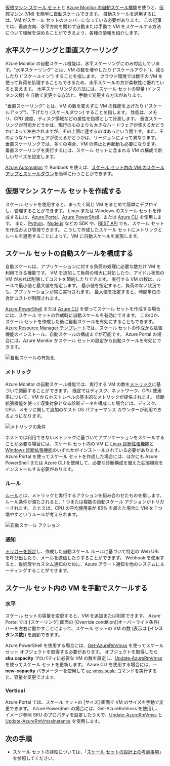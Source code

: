 [仮想マシン スケール セット](../articles/virtual-machine-scale-sets/virtual-machine-scale-sets-overview.md)と [Azure Monitor の自動スケール機能](../articles/monitoring-and-diagnostics/monitoring-overview-autoscale.md)を使うと、[仮想マシン (VM)](../articles/virtual-machines/windows/overview.md) を簡単に[自動スケール](../articles/monitoring-and-diagnostics/insights-autoscale-best-practices.md)できます。 自動スケールを適用するには、VM がスケール セットのメンバーになっている必要があります。 この記事では、垂直方向、水平方向を問わず自動または手動で VM をスケールする方法について理解を深めることができるよう、各種の情報を紹介します。

## <a name="horizontal-or-vertical-scaling"></a>水平スケーリングと垂直スケーリング

Azure Monitor の自動スケール機能は、水平スケーリングにのみ対応しています。"水平スケーリング" とは、VM の数を増やしたり ("スケールアウト")、減らしたり ("スケールイン") することを指します。 クラウド環境では数千の VM を使って負荷を処理することもできるため、水平スケールの方が柔軟性に優れていると言えます。 水平スケーリングの方法には、スケール セットの容量 (インスタンス数) を自動で変更する方法と、手動で変更する方法があります。 

"垂直スケーリング" とは、VM の数を変えずに VM の性能を上げたり ("スケールアップ")、下げたり (スケールダウン) することを指します。 性能は、メモリ、CPU 速度、ディスク領域などの属性を指標として計測します。 垂直スケーリングが可能かどうかは、現行のものよりも大きなハードウェアが使えるかどうかによって左右されますが、その上限に達するのはあっという間です。また、そのようなハードウェアが使えるかどうかは、リージョンによって異なります。 垂直スケーリングでは、多くの場合、VM の停止と再起動も必要になります。 垂直スケーリングを実行するには、スケール セットに含まれる VM の構成で新しいサイズを設定します。

[Azure Automation](../articles/automation/automation-intro.md) で Runbook を使えば、[スケール セット内の VM のスケールアップとスケールダウン](../articles/virtual-machine-scale-sets/virtual-machine-scale-sets-vertical-scale-reprovision.md)を簡単に行うことができます。

## <a name="create-a-virtual-machine-scale-set"></a>仮想マシン スケール セットを作成する

スケール セットを使用すると、まったく同じ VM をまとめて簡単にデプロイし、管理することができます。 Linux または Windows のスケール セットを作成するには、[Azure Portal](../articles/virtual-machine-scale-sets/virtual-machine-scale-sets-portal-create.md)、[Azure PowerShell](../articles/virtual-machines/windows/tutorial-create-vmss.md)、または [Azure CLI](../articles/virtual-machines/linux/tutorial-create-vmss.md) を使用します。 また、[Python](https://azure.microsoft.com/develop/python/)、[Node.js](/nodejs/azure) などの SDK や、[REST API](/rest/api/compute/virtualmachinescalesets) でも、スケール セットを作成および管理できます。 こうして作成したスケール セットにメトリックとルールを適用することによって、VM に自動スケールを実現します。

## <a name="configure-autoscale-for-a-scale-set"></a>スケール セットの自動スケールを構成する

自動スケールは、アプリケーションに対する負荷の処理に必要な数だけ VM を利用できる機能です。 VM を追加して負荷の増大に対処したり、アイドル状態の VM があれば削除してコストを節約したりできます。 実行する VM の数は、ルールで最小値と最大値を指定します。 最小値を指定すると、負荷のない状況でも、アプリケーションが常に実行されます。 最大値を指定すると、時間単位の合計コストが制限されます。

[Azure PowerShell](../articles/monitoring-and-diagnostics/insights-powershell-samples.md#create-and-manage-autoscale-settings) または [Azure CLI](https://docs.microsoft.com/cli/azure/monitor/autoscale-settings) を使ってスケール セットを作成する場合には、スケール セットの作成時に自動スケールを有効にできます。 このほか、スケール セットを作成した後に自動スケールを有効にすることもできます。 [Azure Resource Manager テンプレート](../articles/virtual-machine-scale-sets/virtual-machine-scale-sets-windows-autoscale.md)では、スケール セットの作成から拡張機能のインストール、自動スケールの構成までが可能です。 Azure Portal の場合には、Azure Monitor かスケール セットの設定から自動スケールを有効にできます。

![自動スケールの有効化](./media/virtual-machines-autoscale/virtual-machines-autoscale-enable.png)
 
### <a name="metrics"></a>メトリック

Azure Monitor の自動スケール機能では、実行する VM の数を[メトリック](../articles/monitoring-and-diagnostics/insights-autoscale-common-metrics.md)に基づいて調節することができます。 既定ではディスク、ネットワーク、CPU 使用率について、VM からホストレベルの基本的なメトリックが提供されます。 診断拡張機能を使って収集対象となる診断データを構成した場合には、ディスク、CPU、メモリに関して追加のゲスト OS パフォーマンス カウンターが利用できるようになります。

![メトリックの条件](./media/virtual-machines-autoscale/virtual-machines-autoscale-criteria.png)

ホストでは利用できないメトリックに基づいてアプリケーションをスケールすることが必要な場合には、スケール セット内の VM に [Linux 診断拡張機能](../articles/virtual-machines/linux/diagnostic-extension.md)と [Windows 診断拡張機能](../articles/virtual-machines/windows/ps-extensions-diagnostics.md)のいずれかがインストールされている必要があります。 Azure Portal を使ってスケール セットを作成した場合には、ほかにも Azure PowerShell または Azure CLI を使用して、必要な診断構成を備えた拡張機能をインストールする必要があります。
 
### <a name="rules"></a>ルール

[ルール](../articles/monitoring-and-diagnostics/monitoring-autoscale-scale-by-custom-metric.md)とは、メトリックと実行するアクションを組み合わせたものを指します。 ルール条件が満たされると、1 つまたは複数の自動スケール アクションがトリガーされます。 たとえば、CPU の平均使用率が 85% を超えた場合に VM を 1 つ増やすというルールが考えられます。

![自動スケール アクション](./media/virtual-machines-autoscale/virtual-machines-autoscale-actions.png)
 
### <a name="notifications"></a>通知

[トリガーを設定](../articles/monitoring-and-diagnostics/insights-autoscale-to-webhook-email.md)し、作成した自動スケール ルールに基づいて特定の Web URL を呼び出したり、メールを送信したりすることができます。 Webhook を使用すると、後処理やカスタム通知のために、Azure アラート通知を他のシステムにルーティングすることができます。

## <a name="manually-scale-vms-in-a-scale-set"></a>スケール セット内の VM を手動でスケールする

### <a name="horizontal"></a>水平

スケール セットの容量を変更すると、VM を追加または削除できます。 Azure Portal では [スケーリング] 画面の [Override condition]\(オーバーライド条件\) バーを左右に動かすことによって、スケール セットの VM の数 (表示は **[インスタンス数]**) を調節できます。

Azure PowerShell を使用する場合には、[Get-AzureRmVmss](https://docs.microsoft.com/powershell/module/azurerm.compute/get-azurermvmss) を使ってスケール セット オブジェクトを取得する必要があります。 オブジェクトを取得したら **sku.capacity** プロパティに必要な VM の数を設定し、[Update-AzureRmVmss](https://docs.microsoft.com/powershell/module/azurerm.compute/update-azurermvmss) を使ってスケール セットを更新します。 Azure CLI を使用する場合には、**--new-capacity** パラメーターを使用して [az vmss scale](https://docs.microsoft.com/cli/azure/vmss#az_vmss_scale) コマンドを実行すると、容量を変更できます。

### <a name="vertical"></a>Vertical

Azure Portal では、スケール セットの [サイズ] 画面で VM のサイズを手動で変更できます。 Azure PowerShell の場合には、Get-AzureRmVmss を使用し、イメージ参照 SKU のプロパティを設定したうえで、[Update-AzureRmVmss](https://docs.microsoft.com/powershell/module/azurerm.compute/update-azurermvmss) と [Update-AzureRmVmssInstance](https://docs.microsoft.com/powershell/module/azurerm.compute/update-azurermvmssinstance) を使用します。

## <a name="next-steps"></a>次の手順

- スケール セットの詳細については、「[スケール セットの設計上の考慮事項](../articles/virtual-machine-scale-sets/virtual-machine-scale-sets-design-overview.md)」を参照してください。

